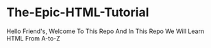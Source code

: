 # The-Epic-HTML-Tutorial
Hello Friend's, Welcome To This Repo And In This Repo We Will Learn HTML From A-to-Z
